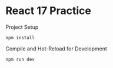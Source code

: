 # React 17 Practice

Project Setup
```shell
npm install
```

Compile and Hot-Reload for Development
```shell
npm run dev
```
